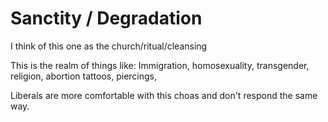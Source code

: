 # Sanctity / Degradation

I think of this one as the church/ritual/cleansing

This is the realm of things like:
Immigration, homosexuality, transgender, religion, abortion
tattoos, piercings, 

Liberals are more comfortable with this choas and 
don't respond the same way. 





